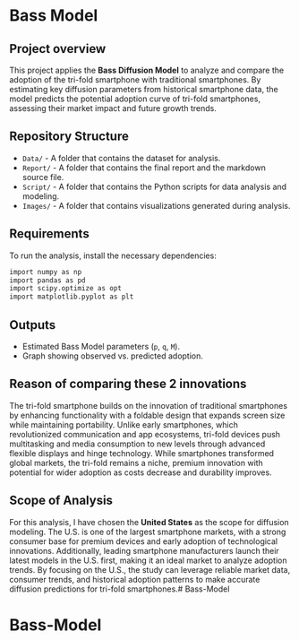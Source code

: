 # Bass Model

## Project overview

This project applies the **Bass Diffusion Model** to analyze and compare the adoption of the tri-fold smartphone with traditional smartphones. By estimating key diffusion parameters from historical smartphone data, the model predicts the potential adoption curve of tri-fold smartphones, assessing their market impact and future growth trends.

## Repository Structure

- `Data/` - A folder that contains the dataset for analysis.
- `Report/` - A folder that contains the final report and the markdown source file.
- `Script/` - A folder that contains the Python scripts for data analysis and modeling.
- `Images/` - A folder that contains visualizations generated during analysis.

## Requirements

To run the analysis, install the necessary dependencies:

```sh
import numpy as np
import pandas as pd
import scipy.optimize as opt
import matplotlib.pyplot as plt
```

## Outputs

- Estimated Bass Model parameters (`p`, `q`, `M`).
- Graph showing observed vs. predicted adoption.

## Reason of comparing these 2 innovations

The tri-fold smartphone builds on the innovation of traditional smartphones by enhancing functionality with a foldable design that expands screen size while maintaining portability. Unlike early smartphones, which revolutionized communication and app ecosystems, tri-fold devices push multitasking and media consumption to new levels through advanced flexible displays and hinge technology. While smartphones transformed global markets, the tri-fold remains a niche, premium innovation with potential for wider adoption as costs decrease and durability improves.

## Scope of Analysis

For this analysis, I have chosen the **United States** as the scope for diffusion modeling. The U.S. is one of the largest smartphone markets, with a strong consumer base for premium devices and early adoption of technological innovations. Additionally, leading smartphone manufacturers launch their latest models in the U.S. first, making it an ideal market to analyze adoption trends. By focusing on the U.S., the study can leverage reliable market data, consumer trends, and historical adoption patterns to make accurate diffusion predictions for tri-fold smartphones.# Bass-Model
# Bass-Model
